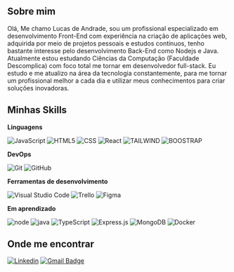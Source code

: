 


## Sobre mim

<p align="left"> 
 Olá, Me chamo Lucas de Andrade, sou um profissional especializado em desenvolvimento Front-End com experiência na criação de aplicações web, adquirida por meio de projetos pessoais e estudos contínuos, tenho bastante interesse pelo desenvolvimento Back-End como Nodejs e Java. Atualmente estou estudando Ciências da Computação (Faculdade Descomplica) com foco total me tornar em desenvolvedor full-stack. Eu estudo e me atualizo na área da tecnologia constantemente, para me tornar um profissional melhor a cada dia e utilizar meus conhecimentos para criar soluções inovadoras.
</p>

## Minhas Skills

**Linguagens**


![JavaScript](https://img.shields.io/badge/JavaScript-F7DF1E?style=for-the-badge&logo=javascript&logoColor=black)
![HTML5](https://img.shields.io/badge/HTML5-E34F26?style=for-the-badge&logo=html5&logoColor=white)
![CSS](https://img.shields.io/badge/CSS3-1572B6?style=for-the-badge&logo=css3&logoColor=white)
![React](https://img.shields.io/badge/React-20232A?style=for-the-badge&logo=react&logoColor=61DAFB)
![TAILWIND](https://img.shields.io/badge/Tailwind_CSS-38B2AC?style=for-the-badge&logo=tailwind-css&logoColor=white)
![BOOSTRAP](https://img.shields.io/badge/Bootstrap-563D7C?style=for-the-badge&logo=bootstrap&logoColor=white)



**DevOps**

![Git](https://img.shields.io/badge/Git-E34F26?style=for-the-badge&logo=git&logoColor=white)
![GitHub](https://img.shields.io/badge/GitHub-100000?style=for-the-badge&logo=github&logoColor=white)


**Ferramentas de desenvolvimento**

![Visual Studio Code](https://img.shields.io/badge/-Visual%20Studio%20Code-333333?style=flat&logo=visual-studio-code&logoColor=white)
![Trello](https://img.shields.io/badge/-Trello-333333?style=flat&logo=trello&logoColor=white)
![Figma](https://img.shields.io/badge/-Figma-333333?style=flat&logo=figma&logoColor=white)

**Em aprendizado**

![node](https://img.shields.io/badge/Node.js-43853D?style=for-the-badge&logo=node.js&logoColor=white)
![java](https://img.shields.io/badge/Java-ED8B00?style=for-the-badge&logo=java&logoColor=white)
![TypeScript](https://img.shields.io/badge/TypeScript-007ACC?style=for-the-badge&logo=typescript&logoColor=whitee)
![Express.js](https://img.shields.io/badge/Express.js-404D59?style=for-the-badge)
![MongoDB](https://img.shields.io/badge/MongoDB-4EA94B?style=for-the-badge&logo=mongodb&logoColor=white)
![Docker](https://img.shields.io/badge/Docker-2496ED?style=for-the-badge&logo=docker&logoColor=white)



## Onde me encontrar

[![Linkedin](https://img.shields.io/badge/-Linkedin-blue?style=flat-square&logo=Linkedin&logoColor=white&link=www.linkedin.com/in/lucasdeandradealmeida)](www.linkedin.com/in/lucasdeandradealmeida)
[![Gmail Badge](https://img.shields.io/badge/-Email-006bed?style=flat-square&logo=Gmail&logoColor=white&link=mailto:contato.lucasdeandrade@hotmail.com)](mailto:contato.lucasdeandrade@hotmail.com)
